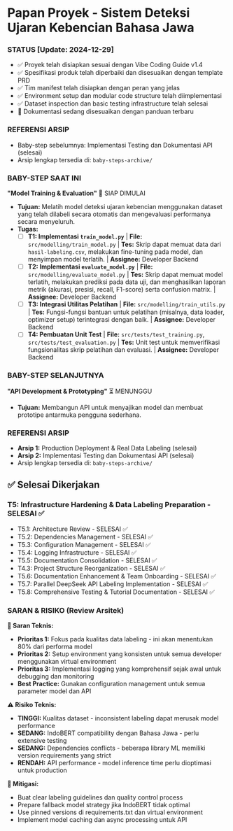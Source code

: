 # Papan Proyek - Sistem Deteksi Ujaran Kebencian Bahasa Jawa

### STATUS [Update: 2024-12-29]
- ✅ Proyek telah disiapkan sesuai dengan Vibe Coding Guide v1.4
- ✅ Spesifikasi produk telah diperbaiki dan disesuaikan dengan template PRD
- ✅ Tim manifest telah disiapkan dengan peran yang jelas
- ✅ Environment setup dan modular code structure telah diimplementasi
- ✅ Dataset inspection dan basic testing infrastructure telah selesai
- 🔄 Dokumentasi sedang disesuaikan dengan panduan terbaru

### REFERENSI ARSIP
- Baby-step sebelumnya: Implementasi Testing dan Dokumentasi API (selesai)
- Arsip lengkap tersedia di: `baby-steps-archive/`

### BABY-STEP SAAT INI

**"Model Training & Evaluation"** 🚀 SIAP DIMULAI
- **Tujuan:** Melatih model deteksi ujaran kebencian menggunakan dataset yang telah dilabeli secara otomatis dan mengevaluasi performanya secara menyeluruh.
- **Tugas:**
     - [ ] **T1: Implementasi `train_model.py`** | **File:** `src/modelling/train_model.py` | **Tes:** Skrip dapat memuat data dari `hasil-labeling.csv`, melakukan fine-tuning pada model, dan menyimpan model terlatih. | **Assignee:** Developer Backend
     - [ ] **T2: Implementasi `evaluate_model.py`** | **File:** `src/modelling/evaluate_model.py` | **Tes:** Skrip dapat memuat model terlatih, melakukan prediksi pada data uji, dan menghasilkan laporan metrik (akurasi, presisi, recall, F1-score) serta confusion matrix. | **Assignee:** Developer Backend
     - [ ] **T3: Integrasi Utilitas Pelatihan** | **File:** `src/modelling/train_utils.py` | **Tes:** Fungsi-fungsi bantuan untuk pelatihan (misalnya, data loader, optimizer setup) terintegrasi dengan baik. | **Assignee:** Developer Backend
     - [ ] **T4: Pembuatan Unit Test** | **File:** `src/tests/test_training.py`, `src/tests/test_evaluation.py` | **Tes:** Unit test untuk memverifikasi fungsionalitas skrip pelatihan dan evaluasi. | **Assignee:** Developer Backend

### BABY-STEP SELANJUTNYA

**"API Development & Prototyping"** ⏳ MENUNGGU
- **Tujuan:** Membangun API untuk menyajikan model dan membuat prototipe antarmuka pengguna sederhana.

### REFERENSI ARSIP
- **Arsip 1:** Production Deployment & Real Data Labeling (selesai)
- **Arsip 2:** Implementasi Testing dan Dokumentasi API (selesai)
- Arsip lengkap tersedia di: `baby-steps-archive/`

## ✅ Selesai Dikerjakan

### T5: Infrastructure Hardening & Data Labeling Preparation - SELESAI ✅
- T5.1: Architecture Review - SELESAI ✅
- T5.2: Dependencies Management - SELESAI ✅
- T5.3: Configuration Management - SELESAI ✅
- T5.4: Logging Infrastructure - SELESAI ✅
- T5.5: Documentation Consolidation - SELESAI ✅
- T4.3: Project Structure Reorganization - SELESAI ✅
- T5.6: Documentation Enhancement & Team Onboarding - SELESAI ✅
- T5.7: Parallel DeepSeek API Labeling Implementation - SELESAI ✅
- T5.8: Comprehensive Testing & Tutorial Documentation - SELESAI ✅

### SARAN & RISIKO (Review Arsitek)

**🎯 Saran Teknis:**
- **Prioritas 1:** Fokus pada kualitas data labeling - ini akan menentukan 80% dari performa model
- **Prioritas 2:** Setup environment yang konsisten untuk semua developer menggunakan virtual environment
- **Prioritas 3:** Implementasi logging yang komprehensif sejak awal untuk debugging dan monitoring
- **Best Practice:** Gunakan configuration management untuk semua parameter model dan API

**⚠️ Risiko Teknis:**
- **TINGGI:** Kualitas dataset - inconsistent labeling dapat merusak model performance
- **SEDANG:** IndoBERT compatibility dengan Bahasa Jawa - perlu extensive testing
- **SEDANG:** Dependencies conflicts - beberapa library ML memiliki version requirements yang strict
- **RENDAH:** API performance - model inference time perlu dioptimasi untuk production

**🔧 Mitigasi:**
- Buat clear labeling guidelines dan quality control process
- Prepare fallback model strategy jika IndoBERT tidak optimal
- Use pinned versions di requirements.txt dan virtual environment
- Implement model caching dan async processing untuk API